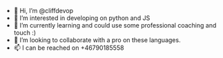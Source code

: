 - 👋 Hi, I’m @cliffdevop
- 👀 I’m interested in developing on python and JS
- 🌱 I’m currently learning and could use some professional coaching and touch :) 
- 💞️ I’m looking to collaborate with a pro on these languages.
- 📫 I can be reached on +46790185558

<!---
cliffdevop/cliffdevop is a ✨ special ✨ repository because its `README.md` (this file) appears on your GitHub profile.
You can click the Preview link to take a look at your changes.
--->
